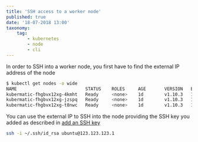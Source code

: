 ```yaml
---
title: 'SSH access to a worker node'
published: true
date: '18-07-2018 13:00'
taxonomy:
    tag:
        - kubernetes
        - node
        - cli
---
```


In order to SSH into a worker node, you first have to find the external IP address of the node

```bash
$ kubectl get nodes -o wide
NAME                          STATUS    ROLES     AGE       VERSION   EXTERNAL-IP       OS-IMAGE             KERNEL-VERSION      CONTAINER-RUNTIME
kubermatic-fhgbvx12xg-4kmht   Ready     <none>    1d        v1.10.3   123.123.123.1     Ubuntu 16.04.4 LTS   4.4.0-116-generic   docker://17.3.2
kubermatic-fhgbvx12xg-jzspq   Ready     <none>    1d        v1.10.3   123.123.123.2     Ubuntu 16.04.4 LTS   4.4.0-116-generic   docker://17.3.2
kubermatic-fhgbvx12xg-t8nwc   Ready     <none>    1d        v1.10.3   123.123.123.3     Ubuntu 16.04.4 LTS   4.4.0-116-generic   docker://17.3.2
```

You can use the external IP to SSH into the node providing the SSH key you added as described in [add an SSH key](../01.add-an-ssh-key/default.en.md)

```bash
ssh -i ~/.ssh/id_rsa ubuntu@123.123.123.1
```
